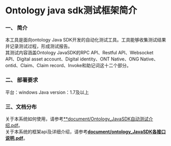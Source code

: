 # Ontology java sdk测试框架简介  
### 一、    简介  
本工具是面向ontology Java SDK开发的自动化测试工具。工具能够收集测试结果并记录测试过程，形成测试报告。   
其测试内容涵盖Ontology JavaSDK的RPC API、Restful API、Websocket API、Digital asset account、Digital identity、ONT Native、ONG Native、ontid、Claim、Claim record、Invoke和助记词这十二个部分。

### 二、	部署要求
平台：windows
Java version：1.7及以上

### 三、文档分布  
关于本系统如何使用，请参考[**document/Ontology_JavaSDK自动测试介绍.pdf](https://github.com/ontio-test/test/blob/master/test_tool/document/ontology%20python%E6%B5%8B%E8%AF%95%E6%A1%86%E6%9E%B6%E5%9F%BA%E7%A1%80%E4%BD%BF%E7%94%A8%E4%BB%8B%E7%BB%8D.pdf)。  
关于本系统的框架api及详细介绍，请参考[**document/ontology_JavaSDK各接口说明.pdf**](https://github.com/ontio-test/test/blob/master/test_tool/document/ontology%20python%E6%B5%8B%E8%AF%95%E6%A1%86%E6%9E%B6api%E5%8F%8A%E6%B5%8B%E8%AF%95%E7%94%A8%E4%BE%8B%E8%AF%A6%E7%BB%86%E4%BB%8B%E7%BB%8D.pdf)。  



